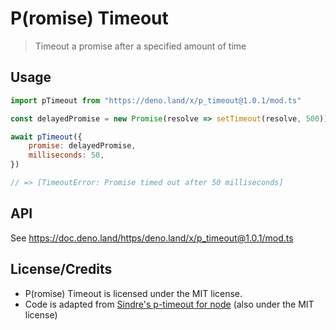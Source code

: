 # P(romise) Timeout

> Timeout a promise after a specified amount of time

## Usage

```js
import pTimeout from "https://deno.land/x/p_timeout@1.0.1/mod.ts"

const delayedPromise = new Promise(resolve => setTimeout(resolve, 500))

await pTimeout({
    promise: delayedPromise,
    milliseconds: 50,
})

// => [TimeoutError: Promise timed out after 50 milliseconds]
```

## API

See https://doc.deno.land/https/deno.land/x/p_timeout@1.0.1/mod.ts

## License/Credits

- P(romise) Timeout is licensed under the MIT license.
- Code is adapted from [Sindre's p-timeout for node](https://github.com/sindresorhus/p-timeout) (also under the MIT license)
